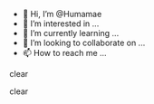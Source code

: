 - 👋 Hi, I’m @Humamae
- 👀 I’m interested in ...
- 🌱 I’m currently learning ...
- 💞️ I’m looking to collaborate on ...
- 📫 How to reach me ...

<!---
Humamae/Humamae is a ✨ special ✨ repository because its `README.md` (this file) appears on your GitHub profile.
You can click the Preview link to take a look at your changes.
--->
clear

clear

